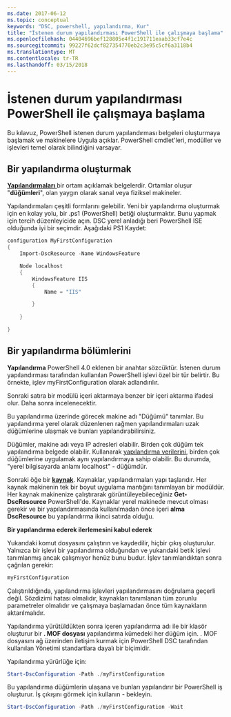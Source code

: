 ```yaml
---
ms.date: 2017-06-12
ms.topic: conceptual
keywords: "DSC, powershell, yapılandırma, Kur"
title: "İstenen durum yapılandırması PowerShell ile çalışmaya başlama"
ms.openlocfilehash: 04404696bef128805e4f1c191711eaab33cf7e4c
ms.sourcegitcommit: 99227f62dcf827354770eb2c3e95c5cf6a3118b4
ms.translationtype: MT
ms.contentlocale: tr-TR
ms.lasthandoff: 03/15/2018
---
```

# <a name="getting-started-with-powershell-desired-state-configuration"></a>İstenen durum yapılandırması PowerShell ile çalışmaya başlama #

Bu kılavuz, PowerShell istenen durum yapılandırması belgeleri oluşturmaya başlamak ve makinelere Uygula açıklar. PowerShell cmdlet'leri, modüller ve işlevleri temel olarak bilindiğini varsayar. 


## <a name="create-a-configuration"></a>Bir yapılandırma oluşturmak ##

[**Yapılandırmaları** ](https://msdn.microsoft.com/powershell/dsc/configurations) bir ortam açıklamak belgelerdir. Ortamlar oluşur "**düğümleri**", olan yaygın olarak sanal veya fiziksel makineler. 

Yapılandırmaları çeşitli formlarını gelebilir. Yeni bir yapılandırma oluşturmak için en kolay yolu, bir .ps1 (PowerShell) betiği oluşturmaktır. Bunu yapmak için tercih düzenleyicide açın. DSC yerel anladığı beri PowerShell ISE olduğunda iyi bir seçimdir. Aşağıdaki PS1 Kaydet:

```powershell
configuration MyFirstConfiguration
{
    Import-DscResource -Name WindowsFeature

    Node localhost
    {
        WindowsFeature IIS
        {
            Name = "IIS"

        }
        
    }

}
```
## <a name="parts-of-a-configuration"></a>Bir yapılandırma bölümlerini ##
**Yapılandırma** PowerShell 4.0 eklenen bir anahtar sözcüktür. İstenen durum yapılandırması tarafından kullanılan PowerShell işlevi özel bir tür belirtir. Bu örnekte, işlev myFirstConfiguration olarak adlandırılır. 

Sonraki satıra bir modülü içeri aktarmaya benzer bir içeri aktarma ifadesi olur. Daha sonra incelenecektir.

Bu yapılandırma üzerinde görecek makine adı "Düğümü" tanımlar. Bu yapılandırma yerel olarak düzenlenen rağmen yapılandırmaları uzak düğümlerine ulaşmak ve bunları yapılandırabilirsiniz. 

Düğümler, makine adı veya IP adresleri olabilir. Birden çok düğüm tek yapılandırma belgede olabilir. Kullanarak [yapılandırma verilerini](https://msdn.microsoft.com/powershell/dsc/configdata), birden çok düğümlerine uygulamak aynı yapılandırmaya sahip olabilir. Bu durumda, "yerel bilgisayarda anlamı localhost" - düğümdür. 

Sonraki öğe bir [ **kaynak**](https://msdn.microsoft.com/powershell/dsc/resources). Kaynaklar, yapılandırmaları yapı taşlarıdır. Her kaynak makinenin tek bir boyut uygulama mantığını tanımlayan bir modüldür. Her kaynak makinenize çalıştırarak görüntüleyebileceğiniz **Get-DscResource** PowerShell'de. Kaynaklar yerel makinede mevcut olması gerekir ve bir yapılandırmasında kullanılmadan önce içeri **alma DscResource** bu yapılandırma ikinci satırda olduğu. 

**Bir yapılandırma ederek ilerlemesini kabul ederek**

Yukarıdaki komut dosyasını çalıştırın ve kaydedilir, hiçbir çıkış oluşturulur. Yalnızca bir işlevi bir yapılandırma olduğundan ve yukarıdaki betik işlevi tanımlanmış ancak çalışmıyor henüz bunu budur. İşlev tanımlandıktan sonra çağrılan gerekir:
```powershell
myFirstConfiguration
```

Çalıştırıldığında, yapılandırma işlevleri yapılandırmasını doğrulama geçerli değil. Sözdizimi hatası olmalıdır, kaynakları tanımlanan tüm zorunlu parametreler olmalıdır ve çalışmaya başlamadan önce tüm kaynakların aktarılmalıdır.

Yapılandırma yürütüldükten sonra içeren yapılandırma adı ile bir klasör oluşturur bir **. MOF dosyası** yapılandırma kümedeki her düğüm için. . MOF dosyasını ağ üzerinden iletişim kurmak için PowerShell DSC tarafından kullanılan Yönetimi standartlara dayalı bir biçimidir.

Yapılandırma yürürlüğe için:
```powershell
Start-DscConfiguration -Path ./myFirstConfiguration
```
Bu yapılandırma düğümlerin ulaşana ve bunları yapılandırır bir PowerShell iş oluşturur. İş çıkışını görmek için kullanın - bekleyin. 
```powershell
Start-DscConfiguration -Path ./myFirstConfiguration -Wait
```

